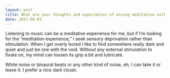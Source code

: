 ```yaml
---
layout: post
title: What are your thoughts and experiences of mixing meditation with music or Solfreggio frequencies?
date: 2017-06-01
---
```


<p>Listening to music can be a meditative experience for me, but if I’m looking for the “meditation experience,” I seek sensory deprivation rather than stimulation. When I get overly bored I like to find somewhere really dark and quiet and just be one with the void. Without any external stimulation to fixate on, my mind can loosen its grip a bit and lubricate.</p><p>White noise or binaural beats or any other kind of noise, eh, I can take it or leave it. I prefer a nice dark closet.</p>
